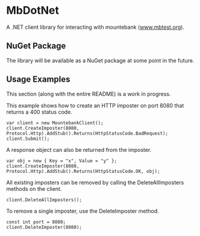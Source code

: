 # MbDotNet
A .NET client library for interacting with mountebank (www.mbtest.org).

## NuGet Package ##
The library will be available as a NuGet package at some point in the future.

## Usage Examples
This section (along with the entire README) is a work in progress.

This example shows how to create an HTTP imposter on port 8080 that returns a 400 status code.

```
var client = new MountebankClient();
client.CreateImposter(8080, Protocol.Http).AddStub().Returns(HttpStatusCode.BadRequest);
client.Submit();
```

A response object can also be returned from the imposter.
```
var obj = new { Key = "x", Value = "y" };
client.CreateImposter(8080, Protocol.Http).AddStub().Returns(HttpStatusCode.OK, obj);
```

All existing imposters can be removed by calling the DeleteAllImposters methods on the client.
```
client.DeleteAllImposters();
```

To remove a single imposter, use the DeleteImposter method.
```
const int port = 8080;
client.DeleteImposter(8080);
```
